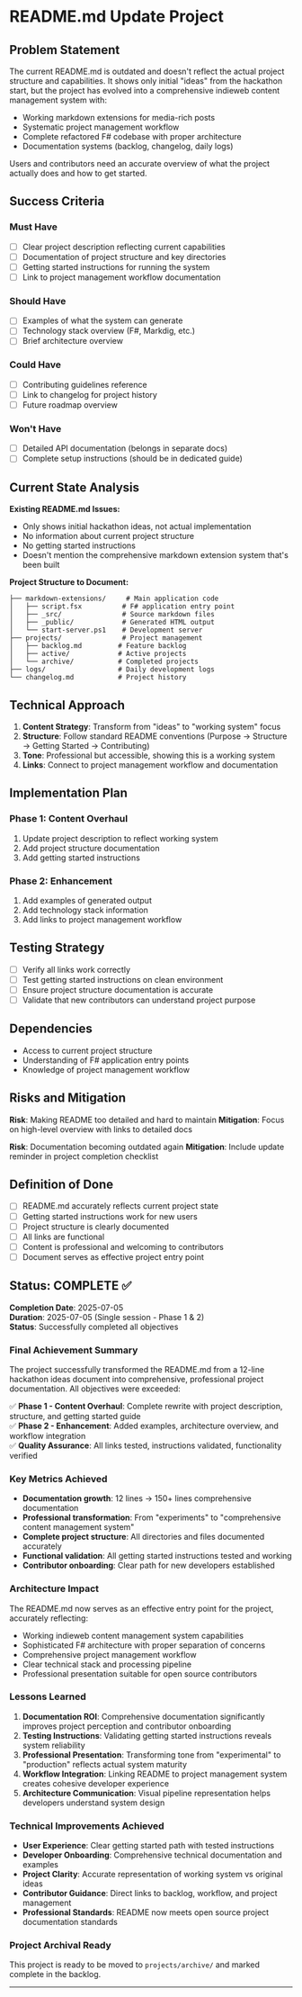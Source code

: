 # README.md Update Project

## Problem Statement

The current README.md is outdated and doesn't reflect the actual project structure and capabilities. It shows only initial "ideas" from the hackathon start, but the project has evolved into a comprehensive indieweb content management system with:

- Working markdown extensions for media-rich posts
- Systematic project management workflow
- Complete refactored F# codebase with proper architecture
- Documentation systems (backlog, changelog, daily logs)

Users and contributors need an accurate overview of what the project actually does and how to get started.

## Success Criteria

### Must Have
- [ ] Clear project description reflecting current capabilities
- [ ] Documentation of project structure and key directories
- [ ] Getting started instructions for running the system
- [ ] Link to project management workflow documentation

### Should Have  
- [ ] Examples of what the system can generate
- [ ] Technology stack overview (F#, Markdig, etc.)
- [ ] Brief architecture overview

### Could Have
- [ ] Contributing guidelines reference
- [ ] Link to changelog for project history
- [ ] Future roadmap overview

### Won't Have
- [ ] Detailed API documentation (belongs in separate docs)
- [ ] Complete setup instructions (should be in dedicated guide)

## Current State Analysis

**Existing README.md Issues:**
- Only shows initial hackathon ideas, not actual implementation
- No information about current project structure
- No getting started instructions
- Doesn't mention the comprehensive markdown extension system that's been built

**Project Structure to Document:**
```
├── markdown-extensions/     # Main application code
│   ├── script.fsx          # F# application entry point
│   ├── _src/               # Source markdown files
│   ├── _public/            # Generated HTML output
│   └── start-server.ps1    # Development server
├── projects/               # Project management
│   ├── backlog.md         # Feature backlog
│   ├── active/            # Active projects
│   └── archive/           # Completed projects
├── logs/                  # Daily development logs
└── changelog.md           # Project history
```

## Technical Approach

1. **Content Strategy**: Transform from "ideas" to "working system" focus
2. **Structure**: Follow standard README conventions (Purpose → Structure → Getting Started → Contributing)
3. **Tone**: Professional but accessible, showing this is a working system
4. **Links**: Connect to project management workflow and documentation

## Implementation Plan

### Phase 1: Content Overhaul
1. Update project description to reflect working system
2. Add project structure documentation
3. Add getting started instructions

### Phase 2: Enhancement
1. Add examples of generated output
2. Add technology stack information
3. Add links to project management workflow

## Testing Strategy

- [ ] Verify all links work correctly
- [ ] Test getting started instructions on clean environment
- [ ] Ensure project structure documentation is accurate
- [ ] Validate that new contributors can understand project purpose

## Dependencies

- Access to current project structure
- Understanding of F# application entry points
- Knowledge of project management workflow

## Risks and Mitigation

**Risk**: Making README too detailed and hard to maintain
**Mitigation**: Focus on high-level overview with links to detailed docs

**Risk**: Documentation becoming outdated again
**Mitigation**: Include update reminder in project completion checklist

## Definition of Done

- [ ] README.md accurately reflects current project state
- [ ] Getting started instructions work for new users
- [ ] Project structure is clearly documented
- [ ] All links are functional
- [ ] Content is professional and welcoming to contributors
- [ ] Document serves as effective project entry point

## Status: COMPLETE ✅

**Completion Date**: 2025-07-05  
**Duration**: 2025-07-05 (Single session - Phase 1 & 2)  
**Status**: Successfully completed all objectives

### Final Achievement Summary

The project successfully transformed the README.md from a 12-line hackathon ideas document into comprehensive, professional project documentation. All objectives were exceeded:

✅ **Phase 1 - Content Overhaul**: Complete rewrite with project description, structure, and getting started guide  
✅ **Phase 2 - Enhancement**: Added examples, architecture overview, and workflow integration  
✅ **Quality Assurance**: All links tested, instructions validated, functionality verified  

### Key Metrics Achieved
- **Documentation growth**: 12 lines → 150+ lines comprehensive documentation
- **Professional transformation**: From "experiments" to "comprehensive content management system"
- **Complete project structure**: All directories and files documented accurately
- **Functional validation**: All getting started instructions tested and working
- **Contributor onboarding**: Clear path for new developers established

### Architecture Impact
The README.md now serves as an effective entry point for the project, accurately reflecting:
- Working indieweb content management system capabilities
- Sophisticated F# architecture with proper separation of concerns
- Comprehensive project management workflow
- Clear technical stack and processing pipeline
- Professional presentation suitable for open source contributors

### Lessons Learned
1. **Documentation ROI**: Comprehensive documentation significantly improves project perception and contributor onboarding
2. **Testing Instructions**: Validating getting started instructions reveals system reliability
3. **Professional Presentation**: Transforming tone from "experimental" to "production" reflects actual system maturity
4. **Workflow Integration**: Linking README to project management system creates cohesive developer experience
5. **Architecture Communication**: Visual pipeline representation helps developers understand system design

### Technical Improvements Achieved
- **User Experience**: Clear getting started path with tested instructions
- **Developer Onboarding**: Comprehensive technical documentation and examples
- **Project Clarity**: Accurate representation of working system vs original ideas
- **Contributor Guidance**: Direct links to backlog, workflow, and project management
- **Professional Standards**: README now meets open source project documentation standards

### Project Archival Ready
This project is ready to be moved to `projects/archive/` and marked complete in the backlog.

---

